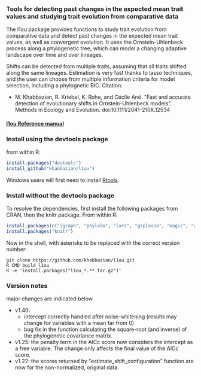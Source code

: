 
### Tools for detecting past changes in the expected mean trait values and studying trait evolution from comparative data
The l1ou package provides functions to study trait evolution from comparative data and detect past changes in the expected mean trait values, as well as convergent evolution. It uses the Ornstein-Uhlenbeck process along a phylogenetic tree, which can model a changing adaptive landscape over time and over lineages. 
<!--Detection of evolutionary shifts in trait evolution from extant taxa is motivated by the study of convergent evolution, or to correlate shifts in traits with habitat changes or with changes in other phenotypes.-->
Shifts can be detected from multiple traits, assuming that all traits shifted along the same lineages. Estimation is very fast thanks to lasso techniques, and the user can choose from multiple information criteria for model selection, including a phylognetic BIC. 
Citation: 

- M. Khabbazian, R. Kriebel, K. Rohe, and C&eacute;cile An&eacute;. "Fast and accurate detection of evolutionary shifts in Ornstein-Uhlenbeck models". Methods in Ecology and Evolution. doi:10.1111/2041-210X.12534  

#### [l1ou Reference manual](http://www.columbia.edu/~mhk2154/pdfs/l1ou.pdf)

### Install using the devtools package
from within R:
```r
install.packages("devtools")
install_github("khabbazian/l1ou")
```
Windows users will first need to install [Rtools](https://cran.r-project.org/bin/windows/Rtools/).

### Install without the devtools package
To resolve the dependencies, first install the following packages from CRAN, then the knitr package.
From within R:
```r
install.packages(c("igraph", "phylolm", "lars", "grplasso", "magic", "genlasso", "Rcpp"))
install.packages("knitr")
```
Now in the shell, with asterisks to be replaced with the correct version number:
```shell
git clone https://github.com/khabbazian/l1ou.git 
R CMD build l1ou 
R -e 'install.packages("l1ou_*.**.tar.gz")'
```

### Version notes 

major changes are indicated below.

- v1.40:
  * intercept correctly handled after noise-whitening
  (results may change for variables with a mean far from 0)
  * bug fix in the function calculating the square-root (and inverse) of the
  phylogenetic covariance matrix.
- v1.25: the penalty term in the AICc score now considers the intercept as a free variable.
  The change only affects the final value of the AICc score.
- v1.22: the scores returned by "estimate\_shift\_configuration” function 
  are now for the non-normalized, original data.
